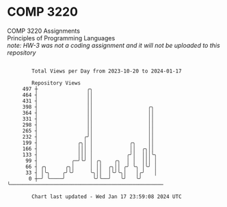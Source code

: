 # COMP 3220
COMP 3220 Assignments  
Principles of Programming Languages  
*note: HW-3 was not a coding assignment and it will not be uploaded to this repository*  

```

        Total Views per Day from 2023-10-20 to 2024-01-17

        Repository Views
     497 ┼                ╭╮
     464 ┤                ││
     431 ┤                ││
     398 ┤                ││                  ╭╮
     364 ┤                ││                  ││
     331 ┤                ││                  ││
     298 ┤                ││                  ││
     265 ┤                ││                  ││
     232 ┤               ╭╯│                  ││
     199 ┤             ╭╮│ │            ╭╮    ││
     166 ┤             │││ │            ││  ╭╮││
     133 ┤             │││ │           ╭╯│  │││╰╮
      99 ┤           ╭─╯╰╯ │ ╭╮    ╭╮  │ │  │││ │
      66 ┤ ╭╮      ╭╮│     │ ││  ╭╮││ ╭╯ ╰╮ │╰╯ │
      33 ┤ │╰╮    ╭╯╰╯     ╰╮││  │╰╯╰╮│   │╭╯   │
       0 ┼─╯ ╰────╯         ╰╯╰──╯   ╰╯   ╰╯    ╰──────────────────────────────────────────────────

        Chart last updated - Wed Jan 17 23:59:08 2024 UTC
        
```

